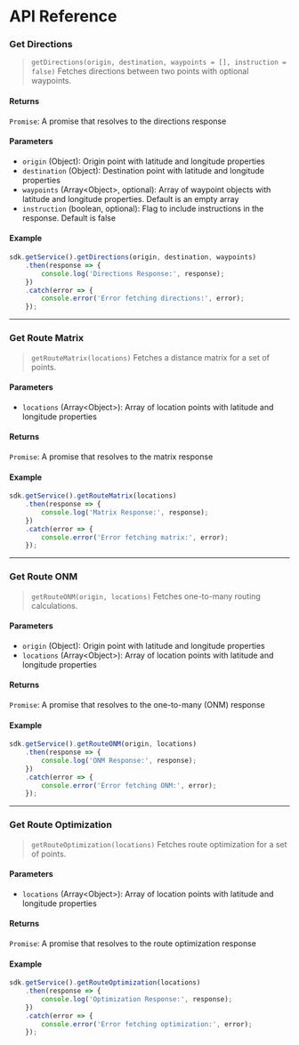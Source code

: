 # API Reference

### Get Directions

>`getDirections(origin, destination, waypoints = [], instruction = false)`
Fetches directions between two points with optional waypoints.

#### Returns
`Promise`: A promise that resolves to the directions response

#### Parameters
- `origin` (Object): Origin point with latitude and longitude properties
- `destination` (Object): Destination point with latitude and longitude properties
- `waypoints` (Array\<Object\>, optional): Array of waypoint objects with latitude and longitude properties. Default is an empty array
- `instruction` (boolean, optional): Flag to include instructions in the response. Default is false

#### Example
```javascript
sdk.getService().getDirections(origin, destination, waypoints)
    .then(response => {
        console.log('Directions Response:', response);
    })
    .catch(error => {
        console.error('Error fetching directions:', error);
    });
```

---

### Get Route Matrix
>`getRouteMatrix(locations)`
Fetches a distance matrix for a set of points.

#### Parameters
- `locations` (Array\<Object\>): Array of location points with latitude and longitude properties

#### Returns
`Promise`: A promise that resolves to the matrix response

#### Example
```javascript
sdk.getService().getRouteMatrix(locations)
    .then(response => {
        console.log('Matrix Response:', response);
    })
    .catch(error => {
        console.error('Error fetching matrix:', error);
    });
```

---

### Get Route ONM
>`getRouteONM(origin, locations)`
Fetches one-to-many routing calculations.

#### Parameters
- `origin` (Object): Origin point with latitude and longitude properties
- `locations` (Array\<Object\>): Array of location points with latitude and longitude properties

#### Returns
`Promise`: A promise that resolves to the one-to-many (ONM) response

#### Example
```javascript
sdk.getService().getRouteONM(origin, locations)
    .then(response => {
        console.log('ONM Response:', response);
    })
    .catch(error => {
        console.error('Error fetching ONM:', error);
    });
```

---

### Get Route Optimization
>`getRouteOptimization(locations)`
Fetches route optimization for a set of points.

#### Parameters
- `locations` (Array\<Object\>): Array of location points with latitude and longitude properties

#### Returns
`Promise`: A promise that resolves to the route optimization response

#### Example
```javascript
sdk.getService().getRouteOptimization(locations)
    .then(response => {
        console.log('Optimization Response:', response);
    })
    .catch(error => {
        console.error('Error fetching optimization:', error);
    });
```